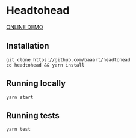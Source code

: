 # Headtohead

[ONLINE DEMO](https://agile-reef-87438.herokuapp.com/)

## Installation

```
git clone https://github.com/baaart/headtohead
cd headtohead && yarn install
```

## Running locally

```
yarn start
```

## Running tests

```
yarn test
```

